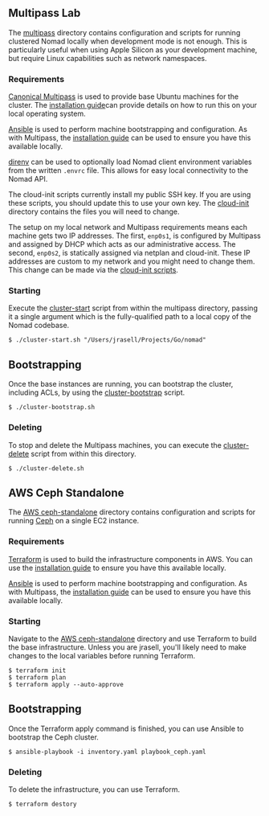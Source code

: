 ## Multipass Lab
The [multipass](./multipass) directory contains configuration and scripts for running clustered
Nomad locally when development mode is not enough. This is particularly useful when using Apple
Silicon as your development machine, but require Linux capabilities such as network namespaces.

### Requirements
[Canonical Multipass](https://multipass.run/) is used to provide base Ubuntu machines for the
cluster. The [installation guide](https://multipass.run/install)can provide details on how to run
this on your local operating system.

[Ansible](https://docs.ansible.com/) is used to perform machine bootstrapping and configuration.
As with Multipass, the
[installation guide](https://docs.ansible.com/ansible/latest/installation_guide/intro_installation.html)
can be used to ensure you have this available locally.

[direnv](https://direnv.net/) can be used to optionally load Nomad client environment variables
from the written `.envrc` file. This allows for easy local connectivity to the Nomad API.

The cloud-init scripts currently install my public SSH key. If you are using these scripts, you
should update this to use your own key. The [cloud-init](./multipass/cloud-init) directory
contains the files you will need to change.

The setup on my local network and Multipass requirements means each machine gets two IP addresses.
The first, `enp0s1`, is configured by Multipass and assigned by DHCP which acts as our
administrative access. The second, `enp0s2`, is statically assigned via netplan and cloud-init.
These IP addresses are custom to my network and you might need to change them. This change can be
made via the [cloud-init scripts](multipass/cloud-init).

### Starting
Execute the [cluster-start](multipass/cluster-start.sh) script from within the multipass directory,
passing it a single argument which is the fully-qualified path to a local copy of the Nomad
codebase.
```
$ ./cluster-start.sh "/Users/jrasell/Projects/Go/nomad"
```

## Bootstrapping
Once the base instances are running, you can bootstrap the cluster, including ACLs, by using the
[cluster-bootstrap](multipass/cluster-bootstrap.sh) script.
```
$ ./cluster-bootstrap.sh
```

### Deleting
To stop and delete the Multipass machines, you can execute the
[cluster-delete](multipass/cluster-delete.sh) script from within this directory.
```
$ ./cluster-delete.sh
```

## AWS Ceph Standalone
The [AWS ceph-standalone](./aws/ceph-standalone) directory contains configuration and scripts for
running [Ceph](https://ceph.com/en/) on a single EC2 instance.

### Requirements
[Terraform](https://www.terraform.io/) is used to build the infrastructure components in AWS. You
can use the [installation guide](https://developer.hashicorp.com/terraform/install?product_intent=terraform)
to ensure you have this available locally.

[Ansible](https://docs.ansible.com/) is used to perform machine bootstrapping and configuration.
As with Multipass, the
[installation guide](https://docs.ansible.com/ansible/latest/installation_guide/intro_installation.html)
can be used to ensure you have this available locally.

### Starting
Navigate to the [AWS ceph-standalone](./aws/ceph-standalone) directory and use Terraform to build
the base infrastructure. Unless you are jrasell, you'll likely need to make changes to the local
variables before running Terraform.
```console
$ terraform init
$ terraform plan
$ terraform apply --auto-approve
```

## Bootstrapping
Once the Terraform apply command is finished, you can use Ansible to bootstrap the Ceph cluster.
```console
$ ansible-playbook -i inventory.yaml playbook_ceph.yaml
```

### Deleting
To delete the infrastructure, you can use Terraform.
```console
$ terraform destory
```

